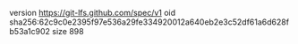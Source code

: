 version https://git-lfs.github.com/spec/v1
oid sha256:62c9c0e2395f97e536a29fe334920012a640eb2e3c52df61a6d628fb53a1c902
size 898
